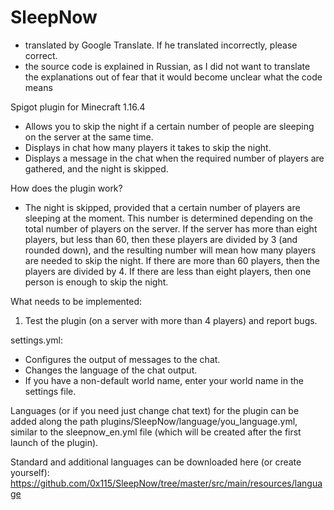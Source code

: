 # SleepNow
- translated by Google Translate. If he translated incorrectly, please correct.
- the source code is explained in Russian, as I did not want to translate the explanations out of fear that it would become unclear what the code means

Spigot plugin for Minecraft 1.16.4 
- Allows you to skip the night if a certain number of people are sleeping on the server at the same time.
- Displays in chat how many players it takes to skip the night.
- Displays a message in the chat when the required number of players are gathered, and the night is skipped.

How does the plugin work?
- The night is skipped, provided that a certain number of players are sleeping at the moment. This number is determined depending on the total number of players on the server. If the server has more than eight players, but less than 60, then these players are divided by 3 (and rounded down), and the resulting number will mean how many players are needed to skip the night. If there are more than 60 players, then the players are divided by 4. If there are less than eight players, then one person is enough to skip the night.

What needs to be implemented:
1. Test the plugin (on a server with more than 4 players) and report bugs.

settings.yml:
- Configures the output of messages to the chat.
- Changes the language of the chat output.
- If you have a non-default world name, enter your world name in the settings file.

Languages (or if you need just change chat text) for the plugin can be added along the path plugins/SleepNow/language/you_language.yml, similar to the sleepnow_en.yml file (which will be created after the first launch of the plugin).

Standard and additional languages can be downloaded here (or create yourself):
https://github.com/0x115/SleepNow/tree/master/src/main/resources/language
